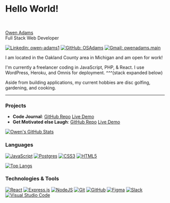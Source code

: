# Hello World!
<br>

[Owen Adams](https://drive.google.com/file/d/1_dgwyE2ISifXam5gFcGap2TC9nSBDMoK/view?usp=sharing)
<br>
Full Stack Web Developer
<br>

[![Linkedin: owen-adams1](https://img.shields.io/badge/-Owen%20Adams-blue?style=flat-square&logo=Linkedin&logoColor=white&link=https://www.linkedin.com/in/owen-adams1/)](https://www.linkedin.com/in/owen-adams1/)
[![GitHub: OSAdams](https://img.shields.io/github/followers/osadams?label=follow&style=social)](https://github.com/osadams)
[![Gmail: owenadams.main](https://img.shields.io/badge/Gmail-owenadams.main-red)](mailto:owenadams.main@gmail.com)

I am located in the Oakland County area in Michigan and am open for work!

I'm currently a freelancer coding in JavaScript, PHP, & React. I use WordPress, Heroku, and Omnis for deployment. ^^^(stack expanded below)

Aside from building applications, my current hobbies are disc golfing, gardening, and cooking.

<hr>

### Projects
- **Code Journal**: [GitHub Repo](https://www.github.com/osadams/code-journal) [Live Demo](https://osadams.github.io/code-journal)
- **Get Motivated else Laugh**: [GitHub Repo](https://www.github.com/osadams/get-motivated-else-laugh) [Live Demo](https://osadams.github.io/get-motivated-else-laugh)

[![Owen's GitHub Stats](https://github-readme-stats.vercel.app/api?username=OSAdams&theme=solarized-light&icons=true)](https://github.com/OSAdams)

### Languages 
<a href="#">![JavaScript](https://img.shields.io/badge/JavaScript-323330?style=for-the-badge&logo=javascript&logoColor=F7DF1E)</a>
[![Postgres](https://img.shields.io/badge/PostgreSQL-316192?style=for-the-badge&logo=postgresql&logoColor=white)](#)
[![CSS3](https://img.shields.io/badge/css3-%231572B6.svg?style=for-the-badge&logo=css3&logoColor=white)](#)
[![HTML5](https://img.shields.io/badge/html5-%23E34F26.svg?style=for-the-badge&logo=html5&logoColor=white)](#)

[![Top Langs](https://github-readme-stats.vercel.app/api/top-langs/?username=OSAdams&theme=solarized-light)](https://github.com/OSAdams)

### Technologies & Tools

[![React](https://img.shields.io/badge/react-%2320232a.svg?style=for-the-badge&logo=react&logoColor=%2361DAFB)](#)
[![Express.js](https://img.shields.io/badge/express.js-%23404d59.svg?style=for-the-badge&logo=express&logoColor=%2361DAFB)](#)
[![NodeJS](https://img.shields.io/badge/node.js-6DA55F?style=for-the-badge&logo=node.js&logoColor=white)](#)
[![Git](https://img.shields.io/badge/git-%23F05033.svg?style=for-the-badge&logo=git&logoColor=white)](#)
[![GitHub](https://img.shields.io/badge/github-%23121011.svg?style=for-the-badge&logo=github&logoColor=white)](#)
[![Figma](https://img.shields.io/badge/figma-%23F24E1E.svg?style=for-the-badge&logo=figma&logoColor=white)](#)
[![Slack](https://img.shields.io/badge/Slack-4A154B?style=for-the-badge&logo=slack&logoColor=white)](#)
[![Visual Studio Code](https://img.shields.io/badge/Visual%20Studio%20Code-0078d7.svg?style=for-the-badge&logo=visual-studio-code&logoColor=white)](#)
